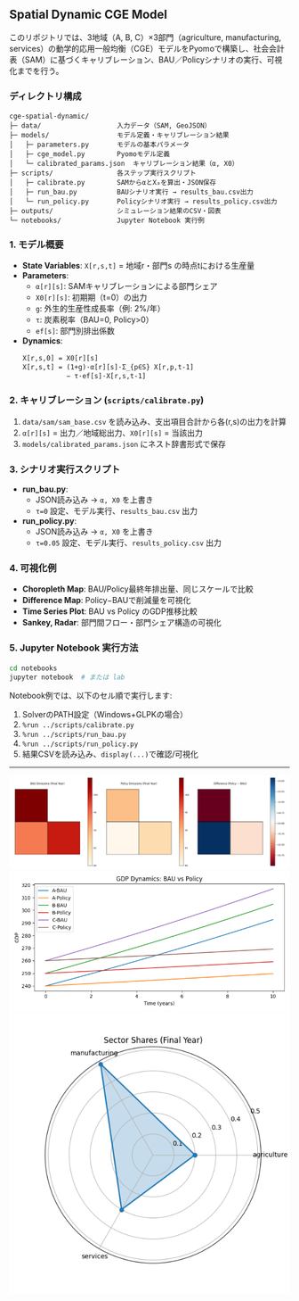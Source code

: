 ## Spatial Dynamic CGE Model

このリポジトリでは、3地域（A, B, C）×3部門（agriculture, manufacturing, services）の動学的応用一般均衡（CGE）モデルをPyomoで構築し、社会会計表（SAM）に基づくキャリブレーション、BAU／Policyシナリオの実行、可視化までを行う。

### ディレクトリ構成
```
cge-spatial-dynamic/
├─ data/                   入力データ（SAM, GeoJSON）
├─ models/                 モデル定義・キャリブレーション結果
│   ├─ parameters.py       モデルの基本パラメータ
│   ├─ cge_model.py        Pyomoモデル定義
│   └─ calibrated_params.json  キャリブレーション結果（α, X0）
├─ scripts/                各ステップ実行スクリプト
│   ├─ calibrate.py        SAMからαとX₀を算出・JSON保存
│   ├─ run_bau.py          BAUシナリオ実行 → results_bau.csv出力
│   └─ run_policy.py       Policyシナリオ実行 → results_policy.csv出力
├─ outputs/                シミュレーション結果のCSV・図表
└─ notebooks/              Jupyter Notebook 実行例
```

### 1. モデル概要
- **State Variables**: `X[r,s,t]` = 地域r・部門s の時点tにおける生産量
- **Parameters**:
  - `α[r][s]`: SAMキャリブレーションによる部門シェア
  - `X0[r][s]`: 初期期（t=0）の出力
  - `g`: 外生的生産性成長率（例: 2%/年）
  - `τ`: 炭素税率（BAU=0, Policy>0）
  - `ef[s]`: 部門別排出係数
- **Dynamics**:
  ```
  X[r,s,0] = X0[r][s]
  X[r,s,t] = (1+g)·α[r][s]·Σ_{p∈S} X[r,p,t-1]
             − τ·ef[s]·X[r,s,t-1]
  ```

### 2. キャリブレーション (`scripts/calibrate.py`)
1. `data/sam/sam_base.csv` を読み込み、支出項目合計から各(r,s)の出力を計算
2. `α[r][s]` = 出力／地域総出力、`X0[r][s]` = 当該出力
3. `models/calibrated_params.json` にネスト辞書形式で保存

### 3. シナリオ実行スクリプト
- **run_bau.py**:
  - JSON読み込み → `α, X0` を上書き
  - `τ=0` 設定、モデル実行、`results_bau.csv` 出力
- **run_policy.py**:
  - JSON読み込み → `α, X0` を上書き
  - `τ=0.05` 設定、モデル実行、`results_policy.csv` 出力

### 4. 可視化例
- **Choropleth Map**: BAU/Policy最終年排出量、同じスケールで比較
- **Difference Map**: Policy−BAUで削減量を可視化
- **Time Series Plot**: BAU vs Policy のGDP推移比較
- **Sankey, Radar**: 部門間フロー・部門シェア構造の可視化

### 5. Jupyter Notebook 実行方法
```bash
cd notebooks
jupyter notebook  # または lab
```
Notebook例では、以下のセル順で実行します:
1. SolverのPATH設定（Windows+GLPKの場合）
2. `%run ../scripts/calibrate.py`
3. `%run ../scripts/run_bau.py`
4. `%run ../scripts/run_policy.py`
5. 結果CSVを読み込み、`display(...)`で確認/可視化

---

![](outputs/figures/choropleth.png)
![](outputs/figures/gdp_dynamics.png)
![](outputs/figures/sector_shares.png)